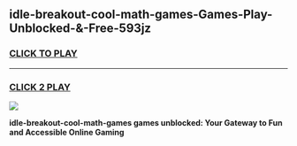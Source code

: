 
## idle-breakout-cool-math-games-Games-Play-Unblocked-&-Free-593jz
<h3>
<a href="https://premium76.site?title=idle-breakout-cool-math-games&ref=24A">CLICK TO PLAY</a></h3>
<hr>

<h3>
<a href="https://premium76.site?title=idle-breakout-cool-math-games&ref=24A">CLICK 2 PLAY</a>
  
</h3>

<a href="https://premium76.site?title=idle-breakout-cool-math-games&ref=24A"><img src="https://clearcache.store/games.png"></a>


**idle-breakout-cool-math-games games unblocked: Your Gateway to Fun and Accessible Online Gaming**
